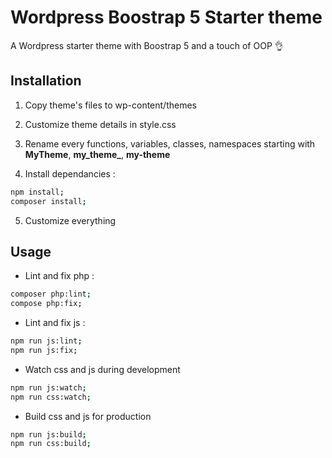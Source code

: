 
# Wordpress Boostrap 5 Starter theme
A Wordpress starter theme with Boostrap 5 and a touch of OOP 👌

## Installation
1. Copy theme's files to wp-content/themes

2. Customize theme details in style.css

3. Rename every functions, variables, classes, namespaces starting with **MyTheme**, **my_theme_**, **my-theme**

4. Install dependancies :

```bash
npm install;
composer install;
```

5. Customize everything

## Usage

- Lint and fix php :
```bash
composer php:lint;
compose php:fix;
```

- Lint and fix js :
```bash
npm run js:lint;
npm run js:fix;
```

- Watch css and js during development
```bash
npm run js:watch;
npm run css:watch;
```

- Build css and js for production
```bash
npm run js:build;
npm run css:build;
```